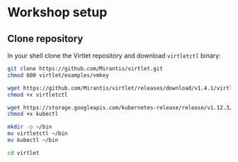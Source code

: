 # Workshop setup
## Clone repository

In your shell clone the Virtlet repository and download `virtletctl` binary:

```bash
git clone https://github.com/Mirantis/virtlet.git 
chmod 600 virtlet/examples/vmkey

wget https://github.com/Mirantis/virtlet/releases/download/v1.4.1/virtletctl
chmod +x virtletctl

wget https://storage.googleapis.com/kubernetes-release/release/v1.12.3/bin/linux/amd64/kubectl
chmod +x kubectl

mkdir -p ~/bin
mv virtletctl ~/bin
mv kubectl ~/bin

cd virtlet
```
